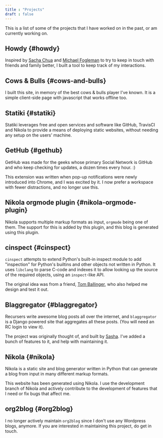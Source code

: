 ```yaml
---
title : "Projects"
draft : false
---
```


This is a list of some of the projects that I have worked on in the past, or am
currently working on.


## Howdy {#howdy}

Inspired by [Sacha Chua](http://sachachua.com/blog/2005/05/keeping-in-touch/) and [Michael Fogleman](https://mwfogleman.github.io/posts/08-01-2015-emacs-can-keep-in-touch.html) to try to keep in touch with
friends and family better, I built a tool to keep track of my interactions.


## Cows & Bulls {#cows-and-bulls}

I built this site, in memory of the best cows & bulls player I've known. It is
a simple client-side page with javascript that works offline too.


## Statiki {#statiki}

Statiki leverages free and open services and software like GitHub, TravisCI and
Nikola to provide a means of deploying static websites, without needing any
setup on the users' machine.


## GetHub {#gethub}

GetHub was made for the geeks whose primary Social Network is GitHub and who
keep checking for updates, a dozen times every hour. :)

This extension was written when pop-up notifications were newly introduced into
Chrome, and I was excited by it.  I now prefer a workspace with fewer
distractions, and no longer use this.


## Nikola orgmode plugin {#nikola-orgmode-plugin}

Nikola supports multiple markup formats as input, `orgmode` being one of them.
The support for this is added by this plugin, and this blog is generated using
this plugin.


## cinspect {#cinspect}

`cinspect` attempts to extend Python's built-in inspect module to add
"inspection" for Python's builtins and other objects not written in Python.  It
uses `libclang` to parse C-code and indexes it to allow looking up the source
of the required objects, using an `inspect`-like API.

The original idea was from a friend, [Tom Ballinger](https://twitter.com/ballingt/statuses/483394809411825665), who also helped me design
and test it out.


## Blaggregator {#blaggregator}

Recursers write awesome blog posts all over the internet, and `blaggregator` is
a Django powered site that aggregates all these posts. (You will need an RC
login to view it).

The project was originally thought of, and built by [Sasha](https://github.com/sursh).  I've added a bunch
of features to it, and help with maintaining it.


## Nikola {#nikola}

Nikola is a static site and blog generator written in Python that can generate
a blog from input in many different markup formats.

This website has been generated using Nikola. I use the development branch of
Nikola and actively contribute to the development of features that I need or
fix bugs that affect me.


## org2blog {#org2blog}

I no longer actively maintain `org2blog` since I don't use any Wordpress blogs,
anymore.  If you are interested in maintaining this project, do get in touch.
